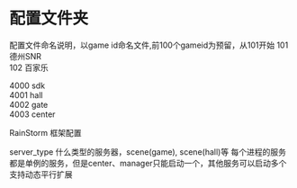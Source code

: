 # 配置文件夹  
配置文件命名说明，以game id命名文件,前100个gameid为预留，从101开始
101 德州SNR  
102 百家乐

4000 sdk  
4001 hall  
4002 gate  
4003 center

RainStorm 框架配置

server_type  什么类型的服务器，scene(game), scene(hall)等
每个进程的服务都是单例的服务，但是center、manager只能启动一个，其他服务可以启动多个支持动态平行扩展


